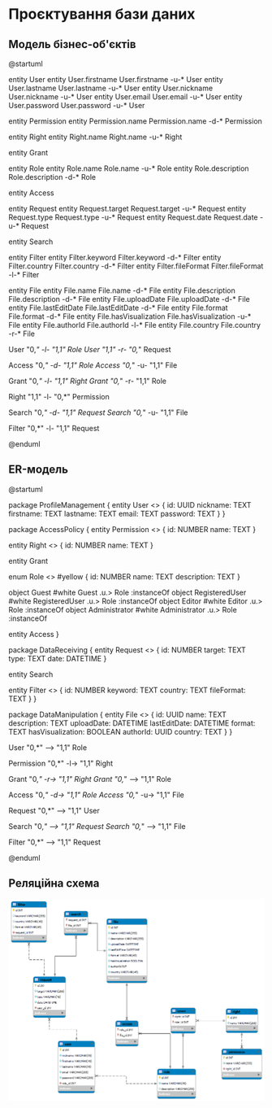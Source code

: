 # Проєктування бази даних

## Модель бізнес-об'єктів

@startuml

entity User
entity User.firstname
User.firstname -u-* User
entity User.lastname
User.lastname -u-* User
entity User.nickname
User.nickname -u-* User
entity User.email
User.email -u-* User
entity User.password
User.password -u-* User

entity Permission
entity Permission.name
Permission.name -d-* Permission

entity Right
entity Right.name
Right.name -u-* Right

entity Grant

entity Role
entity Role.name
Role.name -u-* Role
entity Role.description
Role.description -d-* Role

entity Access

entity Request
entity Request.target
Request.target -u-* Request
entity Request.type
Request.type -u-* Request
entity Request.date
Request.date -u-* Request

entity Search

entity Filter
entity Filter.keyword
Filter.keyword -d-* Filter
entity Filter.country
Filter.country -d-* Filter
entity Filter.fileFormat
Filter.fileFormat -l-* Filter

entity File
entity File.name
File.name -d-* File
entity File.description
File.description -d-* File
entity File.uploadDate
File.uploadDate -d-* File
entity File.lastEditDate
File.lastEditDate -d-* File
entity File.format
File.format -d-* File
entity File.hasVisualization
File.hasVisualization -u-* File
entity File.authorId
File.authorId -l-* File
entity File.country
File.country -r-* File

User "0,*" -l- "1,1" Role
User "1,1" -r- "0,*" Request

Access "0,*" -d- "1,1" Role
Access "0,*" -u- "1,1" File

Grant "0,*" -l- "1,1" Right
Grant "0,*" -r- "1,1" Role

Right "1,1" -l- "0,*" Permission

Search "0,*" -d- "1,1" Request
Search "0,*" -u- "1,1" File

Filter "0,*" -l- "1,1" Request

@enduml

## ER-модель

@startuml

package ProfileManagement {
entity User <<ENTITY>> {
    id: UUID
    nickname: TEXT
    firstname: TEXT
    lastname: TEXT
    email: TEXT
    password: TEXT
}
}

package AccessPolicy {
entity Permission <<ENTITY>> {
    id: NUMBER
    name: TEXT
}
    
entity Right <<ENTITY>> {
    id: NUMBER
    name: TEXT
}
    
entity Grant
    
enum Role <<ENUMERATION>> #yellow {
    id: NUMBER
    name: TEXT
    description: TEXT
}
    
object Guest #white
Guest .u.> Role :instanceOf
object RegisteredUser #white
RegisteredUser .u.> Role :instanceOf
object Editor #white
Editor .u.> Role :instanceOf
object Administrator #white
Administrator .u.> Role :instanceOf
    
entity Access
}

package DataReceiving {
entity Request <<ENTITY>> {
    id: NUMBER
    target: TEXT
    type: TEXT
    date: DATETIME
}
    
entity Search
    
entity Filter <<ENTITY>> {
    id: NUMBER
    keyword: TEXT
    country: TEXT
    fileFormat: TEXT
}
}

package DataManipulation {
entity File <<ENTITY>> {
    id: UUID
    name: TEXT
    description: TEXT
    uploadDate: DATETIME
    lastEditDate: DATETIME
    format: TEXT
    hasVisualization: BOOLEAN
    authorId: UUID
    country: TEXT
}
}

User "0,*" --> "1,1" Role

Permission "0,*" -l-> "1,1" Right

Grant "0,*" -r-> "1,1" Right
Grant "0,*" --> "1,1" Role

Access "0,*" -d-> "1,1" Role
Access "0,*" -u-> "1,1" File

Request "0,*" --> "1,1" User

Search "0,*" --> "1,1" Request
Search "0,*" --> "1,1" File 

Filter "0,*" --> "1,1" Request

@enduml

## Реляційна схема

![relational-schema](./images/relational-schema.png)
